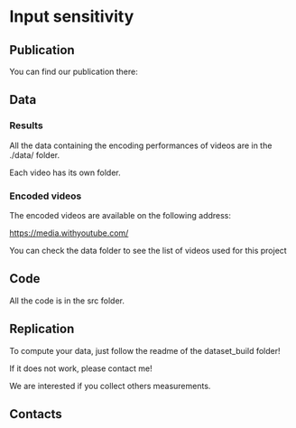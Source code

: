 # Input sensitivity

## Publication

You can find our publication there:



## Data

### Results

All the data containing the encoding performances of videos are in the ./data/ folder.

Each video has its own folder.

### Encoded videos

The encoded videos are available on the following address:

https://media.withyoutube.com/

You can check the data folder to see the list of videos used for this project

## Code

All the code is in the src folder.


## Replication

To compute your data, just follow the readme of the dataset_build folder!

If it does not work, please contact me!

We are interested if you collect others measurements.


## Contacts





